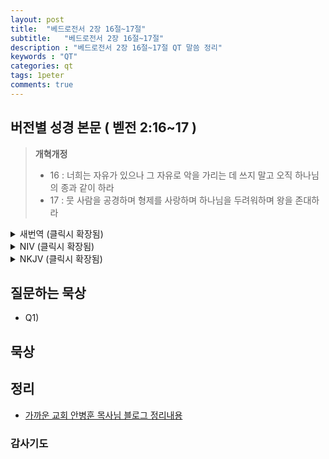 ```yaml
---
layout: post
title:  "베드로전서 2장 16절~17절"
subtitle:   "베드로전서 2장 16절~17절"
description : "베드로전서 2장 16절~17절 QT 말씀 정리"
keywords : "QT"
categories: qt
tags: 1peter
comments: true
---
```


## 버전별 성경 본문 ( 벧전 2:16~17 )

> **개혁개정**
>* 16 : 너희는 자유가 있으나 그 자유로 악을 가리는 데 쓰지 말고 오직 하나님의 종과 같이 하라 
>* 17 : 뭇 사람을 공경하며 형제를 사랑하며 하나님을 두려워하며 왕을 존대하라 
<details>

<summary> 새번역 (클릭시 확장됨)</summary>
<div markdown="1">

>* 16 : 여러분은 자유인으로 사십시오. 그러나 그 자유를 악을 행하는 구실로 쓰지 말고, 하나님의 종으로 사십시오. 
>* 17 : 모든 사람을 존중하며, 믿음의 식구들을 사랑하며, 하나님을 두려워하며, 왕을 공경하십시오.
</div>
</details>

<details>
<summary> NIV (클릭시 확장됨)</summary>
<div markdown="1">

>* 16 : Live as free people, but do not use your freedom as a cover-up for evil; live as God’s slaves. 
>* 17 : Show proper respect to everyone, love the family of believers, fear God, honor the emperor.
</div>
</details>

<details>
<summary> NKJV (클릭시 확장됨)</summary>
<div markdown="1">

>* 16 : as free, yet not using liberty as a cloak for vice, but as bondservants of God. 
>* 17 : Honor all people. Love the brotherhood. Fear God. Honor the king.
</div>
</details>

## 질문하는 묵상

* Q1) 

## 묵상


## 정리
* [가까운 교회 안병훈 목사님 블로그 정리내용](https://blog.naver.com/tolerance2018)

### 감사기도

